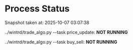 # Process Status

Snapshot taken at: 2025-10-07 03:07:38

../wintrd/trade_algo.py --task price_update: **NOT RUNNING**

../wintrd/trade_algo.py --task buy_sell: **NOT RUNNING**

